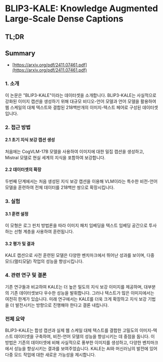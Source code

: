 # BLIP3-KALE: Knowledge Augmented Large-Scale Dense Captions
## TL;DR
## Summary
- [https://arxiv.org/pdf/2411.07461.pdf](https://arxiv.org/pdf/2411.07461.pdf)

### 1. 소개
이 논문은 "BLIP3-KALE"이라는 데이터셋을 소개합니다. BLIP3-KALE는 사실적으로 강화된 이미지 캡션을 생성하기 위해 대규모 비디오-언어 모델과 언어 모델을 활용하여 웹 스케일의 대체 텍스트와 결합된 218백만개의 이미지-텍스트 페어로 구성된 데이터셋입니다.

### 2. 접근 방법
#### 2.1 초기 지식 보강 캡션 생성
처음에는 CogVLM-17B 모델을 사용하여 이미지에 대한 밀집 캡션을 생성하고, Mistral 모델로 현실 세계의 지식을 포함하여 보강합니다.

#### 2.2 데이터셋의 확장
두번째 단계에서는 처음 생성된 지식 보강 캡션을 이용해 VLM이라는 특수한 비전-언어 모델을 훈련하여 전체 데이터를 218백만 쌍으로 확장시킵니다.

### 3. 실험
#### 3.1 훈련 설정
이 모형은 로그 핀치 방법론을 따라 이미지 패치 임베딩을 텍스트 임베딩 공간으로 투사하는 선형 계층을 사용하여 훈련됩니다.

#### 3.2 평가 및 결과
KALE 캡션으로 사전 훈련된 모델은 다양한 벤치마크에서 뛰어난 성과를 보이며, 다중 모드(멀티모달) 작업의 성능을 향상시킵니다.

### 4. 관련 연구 및 결론
기존 연구들과 비교하여 KALE는 더 높은 밀도의 지식 보강 이미지를 제공하며, 대부분의 기존 데이터셋보다 우수한 성능을 발휘합니다. 그러나 텍스트가 많은 이미지에서는 여전히 한계가 있습니다. 미래 연구에서는 KALE를 더욱 크게 확장하고 지식 보강 기법을 더 발전시키는 방향으로 진행해야 한다고 결론 내립니다.

### 전체 요약
BLIP3-KALE는 합성 캡션과 실제 웹 스케일 대체 텍스트를 결합한 고밀도의 이미지-텍스트 데이터셋을 구축하여, 비전-언어 모델의 성능을 향상시키는 데 중점을 둡니다. 이 방법은 기존의 데이터셋에 비해 사실적으로 풍부한 이미지를 생성하고, 다양한 벤치마크에서 성능을 향상시키는 결과를 보여주었습니다. KALE는 AI와 머신러닝의 발전에 있어 다중 모드 작업에 대한 새로운 가능성을 제시합니다.